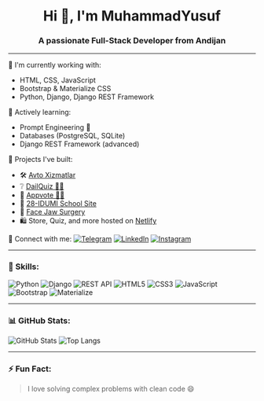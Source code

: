 <h1 align="center">Hi 👋, I'm MuhammadYusuf</h1>
<h3 align="center">A passionate Full-Stack Developer from Andijan</h3>

---

🌟 I'm currently working with:
- HTML, CSS, JavaScript
- Bootstrap & Materialize CSS
- Python, Django, Django REST Framework

📌 Actively learning:
- Prompt Engineering 🧠
- Databases (PostgreSQL, SQLite)
- Django REST Framework (advanced)

💼 Projects I've built:
- 🛠️ [Avto Xizmatlar](https://avtoxizmatlar.pythonanywhere.com)
- ❔ [DailQuiz 👩‍💻](https://dailyquiz.pythonanywhere.com)
- 💬 [Appvote 👩‍💻](https://appvote.up.railway.app)
- 🏫 [28-IDUMI School Site](https://28idumi.uz)
- 🏥 [Face Jaw Surgery](https://yuzjagjarrohligi.uz/)
- 🛍️ Store, Quiz, and more hosted on [Netlify](https://www.netlify.com/)

🔗 Connect with me:
[![Telegram](https://img.shields.io/badge/Telegram-2CA5E0?style=for-the-badge&logo=telegram&logoColor=white)](https://t.me/umarovs7)
[![LinkedIn](https://img.shields.io/badge/LinkedIn-0077B5?style=for-the-badge&logo=linkedin&logoColor=white)](https://www.linkedin.com/in/muhammad-yusuf-umarov-2a73732b/)
[![Instagram](https://img.shields.io/badge/Instagram-E4405F?style=for-the-badge&logo=instagram&logoColor=white)](https://instagram.com/umarovs)

---

### 🚀 Skills:
![Python](https://img.shields.io/badge/Python-3670A0?style=for-the-badge&logo=python&logoColor=white)
![Django](https://img.shields.io/badge/Django-092E20?style=for-the-badge&logo=django&logoColor=white)
![REST API](https://img.shields.io/badge/REST--Framework-FF1709?style=for-the-badge&logo=django&logoColor=white)
![HTML5](https://img.shields.io/badge/HTML5-E34F26?style=for-the-badge&logo=html5&logoColor=white)
![CSS3](https://img.shields.io/badge/CSS3-1572B6?style=for-the-badge&logo=css3&logoColor=white)
![JavaScript](https://img.shields.io/badge/JavaScript-F7DF1E?style=for-the-badge&logo=javascript&logoColor=black)
![Bootstrap](https://img.shields.io/badge/Bootstrap-563D7C?style=for-the-badge&logo=bootstrap&logoColor=white)
![Materialize](https://img.shields.io/badge/Materialize-EB2D3A?style=for-the-badge&logo=materialize&logoColor=white)

---

### 📊 GitHub Stats:
![GitHub Stats](https://github-readme-stats.vercel.app/api?username=1umarovs&show_icons=true&theme=radical)
![Top Langs](https://github-readme-stats.vercel.app/api/top-langs/?username=1umarovs&layout=compact&theme=radical)

---

### ⚡ Fun Fact:
> I love solving complex problems with clean code 😄
